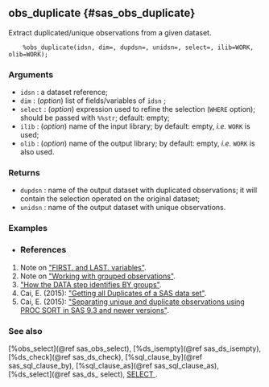 ## obs_duplicate {#sas_obs_duplicate}
Extract duplicated/unique observations from a given dataset.

~~~sas
	%obs_duplicate(idsn, dim=, dupdsn=, unidsn=, select=, ilib=WORK, olib=WORK);
~~~

### Arguments
* `idsn` : a dataset reference;
* `dim` : (_option_) list of fields/variables of `idsn` ; 
* `select` : (_option_) expression used to refine the selection (`WHERE` option); should be 
	passed with `%%str`; default: empty;
* `ilib` : (_option_) name of the input library; by default: empty, _i.e._ `WORK` is used;
* `olib` : (_option_) name of the output library; by default: empty, _i.e._ `WORK` is also used.

### Returns
* `dupdsn` : name of the output dataset with duplicated observations; it will contain the selection 
	operated on the original dataset;
* `unidsn` : name of the output dataset with unique observations.

### Examples

* ### References
1. Note on ["FIRST. and LAST. variables"](http://www.albany.edu/~msz03/epi514/notes/first_last.pdf).
2. Note on ["Working with grouped observations"](http://www.cpc.unc.edu/research/tools/data_analysis/sastopics/bygroups).
3. ["How the DATA step identifies BY groups"](http://support.sas.com/documentation/cdl/en/lrcon/62955/HTML/default/viewer.htm#a000761931.htm).
4. Cai, E. (2015): ["Getting all Duplicates of a SAS data set"](https://chemicalstatistician.wordpress.com/2015/01/05/getting-all-duplicates-of-a-sas-data-set/).
5. Cai, E. (2015): ["Separating unique and duplicate observations using PROC SORT in SAS 9.3 and newer versions"](https://chemicalstatistician.wordpress.com/2015/04/10/separating-unique-and-duplicate-variables-using-proc-sort-in-sas-9-3-and-newer-versions/).

### See also
[%obs_select](@ref sas_obs_select), [%ds_isempty](@ref sas_ds_isempty), [%ds_check](@ref sas_ds_check),
[%sql_clause_by](@ref sas_sql_clause_by), [%sql_clause_as](@ref sas_sql_clause_as), [%ds_select](@ref sas_ds_ select), 
[SELECT ](http://support.sas.com/documentation/cdl/en/proc/61895/HTML/default/viewer.htm#a002473678.htm).
